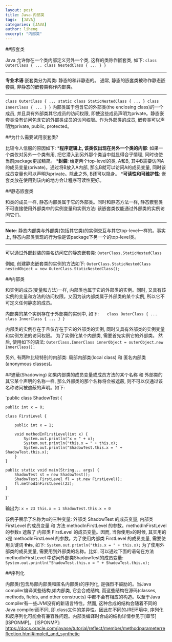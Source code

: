 ```yaml
---
layout: post
title: Java-内部类
tags:  [JAVA]
categories: [JAVA]
author: liheng
excerpt: "内部类"
---
```


##嵌套类

Java 允许你在一个类内部定义另外一个类, 这样的类称作嵌套类, 如下:
`class OuterClass {
    ...
    class NestedClass {
        ...
    }
}`

***
**专业术语**:嵌套类分为两类: 静态的和非静态的。 通常, 静态的嵌套类被称作静态嵌套类, 非静态的嵌套类称作内部类。
***

`class OuterClass {
    ...
    static class StaticNestedClass {
        ...
    }
    class InnerClass {
        ...
    }
}`
内部类属于包含它的外部类(the enclosing class)的一个成员, 并且具有外部类其它成员的访问权限, 即使这些成员声明为private。静态嵌套类没有访问包含它的外部类成员的访问权限。作为外部类的成员, 嵌套类可以声明为private, public, protected。


##为什么需要试用嵌套类?

比较令人信服的原因如下:
*<strong>程序逻辑上, 该类仅出现在另外一个类的内部</strong>: 如果一个类仅对另外一个类有用, 把它潜入到另外那个类当中就显得合乎情理, 同时也使当前package更加精简。
*<strong>封装</strong>: 给定两个top-level的类, A和B, 其中B需要访问A的成员变量(private)。通过将B放入A内部, 那么B就可以访问A的成员变量, 同时该成员变量也可以声明为private。除此之外, B还可以隐身。
*<strong>可读性和可维护性</strong>: 嵌套类放在使用到该内的地方会让程序可读性更好。

##静态嵌套类

和类的成员一样, 静态内部类属于它的外部类。同时和静态方法一样, 静态嵌套类不可直接使用外部类中的实例变量和实例方法: 该嵌套类仅能通过外部类的实例访问它们。

***
**Note**: 静态内部类与外部类(包括其它类)的实例交互与其它top-level一样的。事实上, 静态内部类表现的行为像是该package下另一个的top-level类。
***

可以通过外部封装的类名访问它的静态嵌套类:
  `OuterClass.StaticNestedClass`

例如, 创建静态嵌套类的实例的方法如下:
	`OuterClass.StaticNestedClass nestedObject = new OuterClass.StaticNestedClass();`

##内部类

和实例的成员(变量和方法)一样, 内部类也属于它的外部类的实例。同时, 又具有该实例的变量和方法的访问权限。又因为该内部类属于外部类的某个实例, 所以它不可定义任何静态的成员。

内部类的某个实例存在于外部类的实例中, 如下:
`   class OuterClass {
        ...
        class InnerClass {
            ...
        }
}`

内部类的实例存在于且仅存在于它的外部类的实例, 同时又具有外部类的实例变量和实例方法的访问权限。
为了实例化某个内部类, 需要首先实例它的外部类。 然后, 使用如下的语法:
    `OuterClass.InnerClass innerObject = outerObject.new InnerClass();`

另外, 有两种比较特别的内部类: 局部内部类(local class) 和 匿名内部类(anonymous classes)。

##遮蔽(Shadowing)
如果内部类的成员变量或成员方法的某个名称 和 外部类的其它某个声明的名称一样, 那么外部类的那个名称将会被遮蔽, 则不可以仅通过该名称访问被遮蔽的声明。如下:

`public class ShadowTest {

    public int x = 0;

    class FirstLevel {

        public int x = 1;

        void methodInFirstLevel(int x) {
            System.out.println("x = " + x);
            System.out.println("this.x = " + this.x);
            System.out.println("ShadowTest.this.x = " + ShadowTest.this.x);
        }
    }

    public static void main(String... args) {
        ShadowTest st = new ShadowTest();
        ShadowTest.FirstLevel fl = st.new FirstLevel();
        fl.methodInFirstLevel(23);
    }
}`

输出为:
	`x = 23
	this.x = 1
	ShadowTest.this.x = 0`

该例子展示了名称为x的三种变量: 外部类 ShadowTest 的成员变量, 内部类 FirstLevel 的成员变量 和 方法 methodInFirstLevel 的参数。methodInFirstLevel 的参数x 遮蔽了 内部类 FirstLevel 的成员变量。因而, 当你使用x的时候, 其实用的x是 methodInFirstLevel 的参数。为了使用内部类 FirstLevel 的成员变量, 需要使用关键词 **this**, 如下:
    `System.out.println("this.x = " + this.x);`
为了使用外部类的成员变量, 需要用到外部类的名称。比如, 可以通过下面的语句在方法 methodInFirstLevel 中访问外部类ShadowTest的成员变量:
    `System.out.println("ShadowTest.this.x = " + ShadowTest.this.x);`


##序列化

内部类(包含局部内部类和匿名内部类)的序列化, 是强烈不鼓励的。当Java compiler编译某些结构,如内部类, 它会合成结构, 而这些结构在源码(classes, methods, fields, and other constructs) 中都不会有相应的构造。以至于Java compiler有一些JVM没有的新语言特性。然而, 这种合成的结构会随着不同的Java compiler而不同, 即.class文件的差异性。因此在不同的JRE环境中, 序列化和反序列化可能会有兼容性问题。内部类编译时合成的结构详情参见于[章节][ISPONMP]。
[ISPONMP]: https://docs.oracle.com/javase/tutorial/reflect/member/methodparameterreflection.html#implcit_and_synthetic